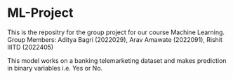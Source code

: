 # ML-Project
This is the repositry for the group project for our course Machine Learning.
Group Members: Aditya Bagri (2022029), Arav Amawate (2022091), Rishit IIITD (2022405)

This model works on a banking telemarketing dataset and makes prediction in binary variables i.e. Yes or No.
